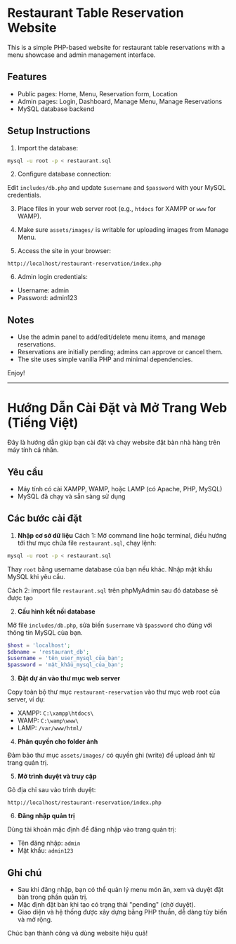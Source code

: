 
# Restaurant Table Reservation Website

This is a simple PHP-based website for restaurant table reservations with a menu showcase and admin management interface.

## Features

- Public pages: Home, Menu, Reservation form, Location
- Admin pages: Login, Dashboard, Manage Menu, Manage Reservations
- MySQL database backend

## Setup Instructions

1. Import the database:

```bash
mysql -u root -p < restaurant.sql
```

2. Configure database connection:

Edit `includes/db.php` and update `$username` and `$password` with your MySQL credentials.

3. Place files in your web server root (e.g., `htdocs` for XAMPP or `www` for WAMP).

4. Make sure `assets/images/` is writable for uploading images from Manage Menu.

5. Access the site in your browser:

```
http://localhost/restaurant-reservation/index.php
```

6. Admin login credentials:
- Username: admin
- Password: admin123

## Notes

- Use the admin panel to add/edit/delete menu items, and manage reservations.
- Reservations are initially pending; admins can approve or cancel them.
- The site uses simple vanilla PHP and minimal dependencies.

Enjoy!

---

# Hướng Dẫn Cài Đặt và Mở Trang Web (Tiếng Việt)

Đây là hướng dẫn giúp bạn cài đặt và chạy website đặt bàn nhà hàng trên máy tính cá nhân.

## Yêu cầu

- Máy tính có cài XAMPP, WAMP, hoặc LAMP (có Apache, PHP, MySQL)
- MySQL đã chạy và sẵn sàng sử dụng

## Các bước cài đặt

1. **Nhập cơ sở dữ liệu**
Cách 1:
Mở command line hoặc terminal, điều hướng tới thư mục chứa file `restaurant.sql`, chạy lệnh:

```bash
mysql -u root -p < restaurant.sql
```

Thay `root` bằng username database của bạn nếu khác. Nhập mật khẩu MySQL khi yêu cầu.

Cách 2:
import file `restaurant.sql` trên phpMyAdmin sau đó database sẽ được tạo

2. **Cấu hình kết nối database**

Mở file `includes/db.php`, sửa biến `$username` và `$password` cho đúng với thông tin MySQL của bạn.

```php
$host = 'localhost';
$dbname = 'restaurant_db';
$username = 'tên_user_mysql_của_bạn';
$password = 'mật_khẩu_mysql_của_bạn';
```

3. **Đặt dự án vào thư mục web server**

Copy toàn bộ thư mục `restaurant-reservation` vào thư mục web root của server, ví dụ:

- XAMPP: `C:\xampp\htdocs\`
- WAMP: `C:\wamp\www\`
- LAMP: `/var/www/html/`

4. **Phân quyền cho folder ảnh**

Đảm bảo thư mục `assets/images/` có quyền ghi (write) để upload ảnh từ trang quản trị.

5. **Mở trình duyệt và truy cập**

Gõ địa chỉ sau vào trình duyệt:

```
http://localhost/restaurant-reservation/index.php
```

6. **Đăng nhập quản trị**

Dùng tài khoản mặc định để đăng nhập vào trang quản trị:

- Tên đăng nhập: `admin`
- Mật khẩu: `admin123`

## Ghi chú

- Sau khi đăng nhập, bạn có thể quản lý menu món ăn, xem và duyệt đặt bàn trong phần quản trị.
- Mặc định đặt bàn khi tạo có trạng thái "pending" (chờ duyệt).
- Giao diện và hệ thống được xây dựng bằng PHP thuần, dễ dàng tùy biến và mở rộng.

Chúc bạn thành công và dùng website hiệu quả!

```